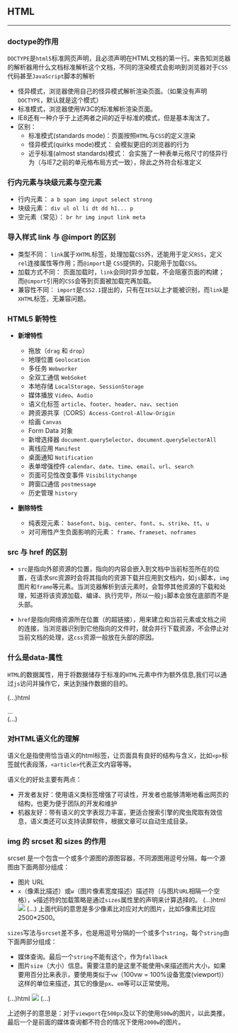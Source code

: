 ## HTML

---
### doctype的作用

`DOCTYPE`是`html5`标准网页声明，且必须声明在HTML文档的第一行。来告知浏览器的解析器用什么文档标准解析这个文档，不同的渲染模式会影响到浏览器对于`CSS`代码甚至`JavaScript`脚本的解析

* 怪异模式，浏览器使用自己的怪异模式解析渲染页面。（如果没有声明`DOCTYPE`，默认就是这个模式）
* 标准模式，浏览器使用W3C的标准解析渲染页面。
* IE8还有一种介乎于上述两者之间的近乎标准的模式，但是基本淘汰了。
* 区别：
  * 标准模式(standards mode)：页面按照`HTML`与`CSS`的定义渲染
  * 怪异模式(quirks mode)模式： 会模拟更旧的浏览器的行为
  * 近乎标准(almost standards)模式： 会实施了一种表单元格尺寸的怪异行为（与IE7之前的单元格布局方式一致），除此之外符合标准定义

### 行内元素与块级元素与空元素

* 行内元素： `a b span img input select strong`
* 块级元素： `div ul ol li dt dd h1... p`
* 空元素（常见）： `br hr img input link meta`

### 导入样式 link 与 @import 的区别

* 类型不同： `link`属于`XHTML`标签，处理加载`CSS`外，还能用于定义`RSS`，定义`rel`连接属性等作用；而`@import`是 `CSS`提供的，只能用于加载`CSS`。
* 加载方式不同： 页面加载时，`link`会同时异步加载，不会阻塞页面的构建；而`@import`引用的`CSS`会等到页面被加载完再加载。
* 兼容性不同： `import`是`CSS2.1`提出的，只有在`IE5`以上才能被识别，而`link`是`XHTML`标签，无兼容问题。

### HTML5 新特性

* **新增特性**
  * 拖放（`drag` 和 `drop`）
  * 地理位置 `Geolocation`
  * 多任务 `Webworker`
  * 全双工通信 `WebSoket`
  * 本地存储 `LocalStorage`、`SessionStorage`
  * 媒体播放 `Video`、`Audio`
  * 语义化标签 `article`、`footer`、`header`、`nav`、`section`
  * 跨资源共享（CORS）`Access-Control-Allow-Origin`
  * 绘画 `Canvas`
  * Form Data 对象
  * 新增选择器 `document.querySelector`、`document.querySelectorAll`
  * 离线应用 `Manifest`
  * 桌面通知 `Notification`
  * 表单增强控件 `calendar`、`date`、`time`、`email`、`url`、`search`
  * 页面可见性改变事件 `Visibilitychange`
  * 跨窗口通信 `postmessage`
  * 历史管理 `history`

* **删除特性**
  * 纯表现元素： `basefont`、`big`、`center`、`font`、`s`、`strike`、`tt`、`u`
  * 对可用性产生负面影响的元素： `frame`、`frameset`、`noframes`

### src 与 href 的区别

* `src`是指向外部资源的位置，指向的内容会嵌入到文档中当前标签所在的位置，在请求src资源时会将其指向的资源下载并应用到文档内，如`js`脚本，`img`图片和`frame`等元素。当浏览器解析到该元素时，会暂停其他资源的下载和处理，知道将该资源加载、编译、执行完毕，所以一般`js`脚本会放在底部而不是头部。

* `href`是指向网络资源所在位置（的超链接），用来建立和当前元素或文档之间的连接，当浏览器识别到它他指向的文件时，就会并行下载资源，不会停止对当前文档的处理，这`css`资源一般放在头部的原因。

### 什么是data-属性

`HTML`的数据属性，用于将数据储存于标准的`HTML`元素中作为额外信息,我们可以通过`js`访问并操作它，来达到操作数据的目的。

(...)html
<article
  id="electriccars"
  data-columns="3"
  data-index-number="12314"
  data-parent="cars">
...
</article>
(...)

### 对HTML语义化的理解

语义化是指使用恰当语义的html标签，让页面具有良好的结构与含义，比如`<p>`标签就代表段落，`<article>`代表正文内容等等。

语义化的好处主要有两点：

* 开发者友好：使用语义类标签增强了可读性，开发者也能够清晰地看出网页的结构，也更为便于团队的开发和维护
* 机器友好：带有语义的文字表现力丰富，更适合搜索引擎的爬虫爬取有效信息，语义类还可以支持读屏软件，根据文章可以自动生成目录。

### img 的 srcset 和 sizes 的作用

srcset 是一个包含一个或多个源图的源图容器，不同源图用逗号分隔，每一个源图由下面两部分组成：

* 图片 URL
* `x`（像素比描述）或`w`（图片像素宽度描述）描述符（与图片`URL`相隔一个空格），`w`描述符的加载策略是通过`sizes`属性里的声明来计算选择的。
(...)html
<img
    srcset="
        http://placehold.it/2500 5x,
        http://placehold.it/1500 3x,
        http://placehold.it/1000 2x,
        http://placehold.it/500 1x"
    src="http://placehold.it/500/abc"
/>
(...)
上面代码的意思是多少像素比对应对大的图片，比如5像素比对应2500*2500。

`sizes`写法与`srcset`差不多，也是用逗号分隔的一个或多个`string`，每个`string`由下面两部分组成：

* 媒体查询。最后一个`string`不能有这个，作为`fallback`
* 图片`size`（大小）信息。需要注意的是这里不能使用`%`来描述图片大小，如果要用百分比来表示，要使用类似于`vw`（100vw = 100%设备宽度(viewport)）这样的单位来描述，其它的像是`px`、`em`等可以正常使用。

(...)html
<img
    srcset="
        http://placehold.it/2000 2000w,
        http://placehold.it/1500 1500w,
        http://placehold.it/1000 1000w,
        http://placehold.it/500 500w"
    sizes="
        (max-width: 500px) 500px,
        (max-width: 1000px) 1000px,
        (max-width: 1500px) 1500px,
        2000px"
    src="http://placehold.it/500/abc"
/>
(...)

上述例子的意思是：对于`viewport`在`500px`及以下的使用`500w`的图片，以此类推，最后一个是前面的媒体查询都不符合的情况下使用`2000w`的图片。
